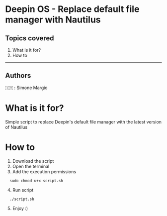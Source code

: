 # Deepin OS - Replace default file manager with Nautilus

## Topics covered

1. What is it for?
2. How to
___

## Authors

:it: : Simone Margio



# What is it for?
Simple script to replace Deepin's default file manager with the latest version of Nautilus

# How to

1. Download the script
2. Open the terminal
3. Add the execution permissions
```shell
  sudo chmod u+x script.sh
```
4. Run script
```shell
  ./script.sh
```
5. Enjoy :)